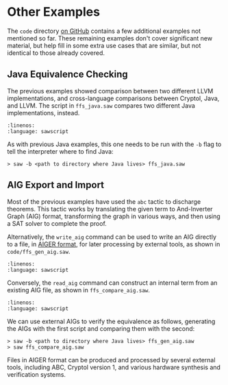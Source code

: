 # Other Examples

The `code` directory [on
GitHub](https://github.com/GaloisInc/saw-script/tree/master/doc/tutorial/code)
contains a few additional examples not mentioned so far. These remaining
examples don't cover significant new material, but help fill in some
extra use cases that are similar, but not identical to those already
covered.

## Java Equivalence Checking

The previous examples showed comparison between two different LLVM
implementations, and cross-language comparisons between Cryptol, Java,
and LLVM. The script in `ffs_java.saw` compares two different Java
implementations, instead.

```{literalinclude} code/ffs_java.saw
:linenos:
:language: sawscript
```

As with previous Java examples, this one needs to be run with the `-b`
flag to tell the interpreter where to find Java:

```console
> saw -b <path to directory where Java lives> ffs_java.saw
```

## AIG Export and Import

Most of the previous examples have used the `abc` tactic to discharge
theorems. This tactic works by translating the given term to
And-Inverter Graph (AIG) format, transforming the graph in various
ways, and then using a SAT solver to complete the proof.

Alternatively, the `write_aig` command can be used to write an AIG
directly to a file, in [AIGER format](http://fmv.jku.at/aiger/), for
later processing by external tools, as shown in
`code/ffs_gen_aig.saw`.

```{literalinclude} code/ffs_gen_aig.saw
:linenos:
:language: sawscript
```

Conversely, the `read_aig` command can construct an internal term from
an existing AIG file, as shown in `ffs_compare_aig.saw`.

```{literalinclude} code/ffs_compare_aig.saw
:linenos:
:language: sawscript
```

We can use external AIGs to verify the equivalence as follows,
generating the AIGs with the first script and comparing them with the
second:

```console
> saw -b <path to directory where Java lives> ffs_gen_aig.saw
> saw ffs_compare_aig.saw
```

Files in AIGER format can be produced and processed by several
external tools, including ABC, Cryptol version 1, and various hardware
synthesis and verification systems.
